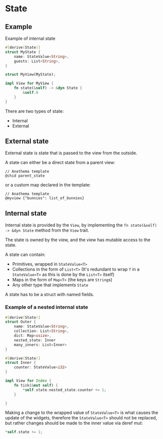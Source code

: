 # State

## Example 

Example of internal state

```rust
#[derive(State)]
struct MyState {
    name: StateValue<String>,
    guests: List<String>,
}

struct MyView(MyState);

impl View for MyView {
    fn state(&self) -> &dyn State {
        &self.0
    }
}

```

There are two types of state:
* Internal
* External 
 
## External state

External state is state that is passed to the view from the outside.

A state can either be a direct state from a parent view:
```
// Anathema template
@chid parent_state
```
or a custom map declared in the template:
```
// Anathema template
@myview {"bunnies": list_of_bunnies}
```

## Internal state

Internal state is provided by the `View`, by implementing the `fn state(&self) -> &dyn State` method from the `View` trait.

The state is owned by the view, and the view has mutable access to the state.

A state can contain:

* Primitives, wrapped in `StateValue<T>`
* Collections in the form of `List<T>` (It's redundant to wrap `T` in a `StateValue<T>` as this is done by the `List<T>` itself)
* Maps in the form of `Map<T>` (the keys are `String`s)
* Any other type that implements `State`

A state has to be a struct with named fields.

### Example of a nested internal state

```rust
#[derive(State)]
struct Outer {
    name: StateValue<String>,
    collection: List<String>,
    dict: Map<usize>,
    nested_state: Inner
    many_inners: List<Inner>
}

#[derive(State)]
struct Inner {
    counter: StateValue<i32>
}

impl View for Index {
    fn tick(&mut self) {
        *self.state.nested_state.counter += 1;
    }

}
```

Making a change to the wrapped value of `StateValue<T>` is what causes
the update of the widgets, therefore the `StateValue<T>` should not be replaced, 
but rather changes should be made to the inner value via deref mut:

```rust
*self.state += 1;
```
